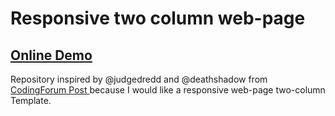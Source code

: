 <h1> Responsive two column web-page </h1>

<h2> 
  <a href="https://this-is-a-test-to-see-if-it-works.anetizer.com/codingforum/JD-Responsive-2-column-webpage/"> 
    Online Demo 
  </a>
</h2>

<p>
	Repository inspired by @judgedredd and @deathshadow from 
	<a href="https://www.codingforum.net/forum/client-side-development/general-web-building/2432740-how-do-i-create-a-responsive-2-column-page-w-different-content-but-the-same-height"> CodingForum Post </a>
  	because I would like a responsive web-page two-column Template.
</p>

